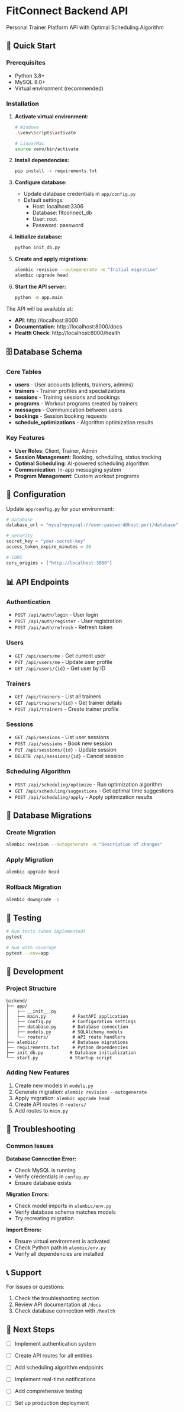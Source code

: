 # FitConnect Backend API

Personal Trainer Platform API with Optimal Scheduling Algorithm

## 🚀 Quick Start

### Prerequisites
- Python 3.8+
- MySQL 8.0+
- Virtual environment (recommended)

### Installation

1. **Activate virtual environment:**
   ```bash
   # Windows
   .\venv\Scripts\activate
   
   # Linux/Mac
   source venv/bin/activate
   ```

2. **Install dependencies:**
   ```bash
   pip install -r requirements.txt
   ```

3. **Configure database:**
   - Update database credentials in `app/config.py`
   - Default settings:
     - Host: localhost:3306
     - Database: fitconnect_db
     - User: root
     - Password: password

4. **Initialize database:**
   ```bash
   python init_db.py
   ```

5. **Create and apply migrations:**
   ```bash
   alembic revision --autogenerate -m "Initial migration"
   alembic upgrade head
   ```

6. **Start the API server:**
   ```bash
   python -m app.main
   ```

The API will be available at:
- **API**: http://localhost:8000
- **Documentation**: http://localhost:8000/docs
- **Health Check**: http://localhost:8000/health

## 🗄️ Database Schema

### Core Tables
- **users** - User accounts (clients, trainers, admins)
- **trainers** - Trainer profiles and specializations
- **sessions** - Training sessions and bookings
- **programs** - Workout programs created by trainers
- **messages** - Communication between users
- **bookings** - Session booking requests
- **schedule_optimizations** - Algorithm optimization results

### Key Features
- **User Roles**: Client, Trainer, Admin
- **Session Management**: Booking, scheduling, status tracking
- **Optimal Scheduling**: AI-powered scheduling algorithm
- **Communication**: In-app messaging system
- **Program Management**: Custom workout programs

## 🔧 Configuration

Update `app/config.py` for your environment:

```python
# Database
database_url = "mysql+pymysql://user:password@host:port/database"

# Security
secret_key = "your-secret-key"
access_token_expire_minutes = 30

# CORS
cors_origins = ["http://localhost:3000"]
```

## 📊 API Endpoints

### Authentication
- `POST /api/auth/login` - User login
- `POST /api/auth/register` - User registration
- `POST /api/auth/refresh` - Refresh token

### Users
- `GET /api/users/me` - Get current user
- `PUT /api/users/me` - Update user profile
- `GET /api/users/{id}` - Get user by ID

### Trainers
- `GET /api/trainers` - List all trainers
- `GET /api/trainers/{id}` - Get trainer details
- `POST /api/trainers` - Create trainer profile

### Sessions
- `GET /api/sessions` - List user sessions
- `POST /api/sessions` - Book new session
- `PUT /api/sessions/{id}` - Update session
- `DELETE /api/sessions/{id}` - Cancel session

### Scheduling Algorithm
- `POST /api/scheduling/optimize` - Run optimization algorithm
- `GET /api/scheduling/suggestions` - Get optimal time suggestions
- `POST /api/scheduling/apply` - Apply optimization results

## 🔄 Database Migrations

### Create Migration
```bash
alembic revision --autogenerate -m "Description of changes"
```

### Apply Migration
```bash
alembic upgrade head
```

### Rollback Migration
```bash
alembic downgrade -1
```

## 🧪 Testing

```bash
# Run tests (when implemented)
pytest

# Run with coverage
pytest --cov=app
```

## 📝 Development

### Project Structure
```
backend/
├── app/
│   ├── __init__.py
│   ├── main.py          # FastAPI application
│   ├── config.py        # Configuration settings
│   ├── database.py      # Database connection
│   ├── models.py        # SQLAlchemy models
│   └── routers/         # API route handlers
├── alembic/             # Database migrations
├── requirements.txt     # Python dependencies
├── init_db.py          # Database initialization
└── start.py            # Startup script
```

### Adding New Features
1. Create new models in `models.py`
2. Generate migration: `alembic revision --autogenerate`
3. Apply migration: `alembic upgrade head`
4. Create API routes in `routers/`
5. Add routes to `main.py`

## 🚨 Troubleshooting

### Common Issues

**Database Connection Error:**
- Check MySQL is running
- Verify credentials in `config.py`
- Ensure database exists

**Migration Errors:**
- Check model imports in `alembic/env.py`
- Verify database schema matches models
- Try recreating migration

**Import Errors:**
- Ensure virtual environment is activated
- Check Python path in `alembic/env.py`
- Verify all dependencies are installed

## 📞 Support

For issues or questions:
1. Check the troubleshooting section
2. Review API documentation at `/docs`
3. Check database connection with `/health`

## 🎯 Next Steps

- [ ] Implement authentication system
- [ ] Create API routes for all entities
- [ ] Add scheduling algorithm endpoints
- [ ] Implement real-time notifications
- [ ] Add comprehensive testing
- [ ] Set up production deployment















